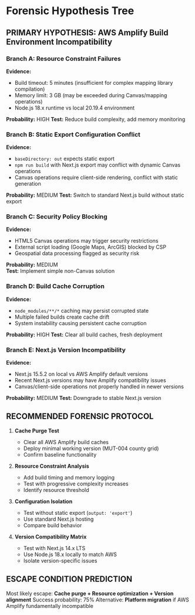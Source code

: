 # Forensic Hypothesis Tree

## PRIMARY HYPOTHESIS: AWS Amplify Build Environment Incompatibility

### Branch A: Resource Constraint Failures
**Evidence:**
- Build timeout: 5 minutes (insufficient for complex mapping library compilation)
- Memory limit: 3 GB (may be exceeded during Canvas/mapping operations)
- Node.js 18.x runtime vs local 20.19.4 environment

**Probability:** HIGH
**Test:** Reduce build complexity, add memory monitoring

### Branch B: Static Export Configuration Conflict
**Evidence:**
- `baseDirectory: out` expects static export
- `npm run build` with Next.js export may conflict with dynamic Canvas operations
- Canvas operations require client-side rendering, conflict with static generation

**Probability:** MEDIUM
**Test:** Switch to standard Next.js build without static export

### Branch C: Security Policy Blocking
**Evidence:**
- HTML5 Canvas operations may trigger security restrictions
- External script loading (Google Maps, ArcGIS) blocked by CSP
- Geospatial data processing flagged as security risk

**Probability:** MEDIUM  
**Test:** Implement simple non-Canvas solution

### Branch D: Build Cache Corruption
**Evidence:**
- `node_modules/**/*` caching may persist corrupted state
- Multiple failed builds create cache drift
- System instability causing persistent cache corruption

**Probability:** HIGH
**Test:** Clear all build caches, fresh deployment

### Branch E: Next.js Version Incompatibility
**Evidence:**  
- Next.js 15.5.2 on local vs AWS Amplify default versions
- Recent Next.js versions may have Amplify compatibility issues
- Canvas/client-side operations not properly handled in newer versions

**Probability:** MEDIUM
**Test:** Downgrade to stable Next.js version

## RECOMMENDED FORENSIC PROTOCOL

1. **Cache Purge Test**
   - Clear all AWS Amplify build caches
   - Deploy minimal working version (MUT-004 county grid)
   - Confirm baseline functionality

2. **Resource Constraint Analysis**
   - Add build timing and memory logging
   - Test with progressive complexity increases
   - Identify resource threshold

3. **Configuration Isolation** 
   - Test without static export (`output: 'export'`)
   - Use standard Next.js hosting
   - Compare build behavior

4. **Version Compatibility Matrix**
   - Test with Next.js 14.x LTS
   - Use Node.js 18.x locally to match AWS
   - Isolate version-specific issues

## ESCAPE CONDITION PREDICTION
Most likely escape: **Cache purge + Resource optimization + Version alignment**
Success probability: 75%
Alternative: **Platform migration** if AWS Amplify fundamentally incompatible